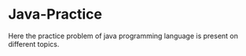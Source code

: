 # Java-Practice
Here the practice problem of java programming language is present on different topics.
